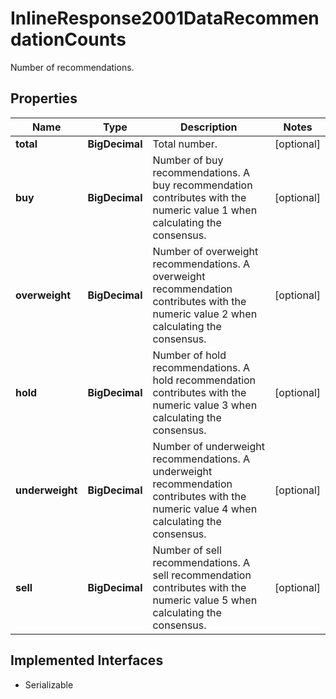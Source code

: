 

# InlineResponse2001DataRecommendationCounts

Number of recommendations.

## Properties

Name | Type | Description | Notes
------------ | ------------- | ------------- | -------------
**total** | **BigDecimal** | Total number. |  [optional]
**buy** | **BigDecimal** | Number of buy recommendations. A buy recommendation contributes with the numeric value 1 when calculating the consensus. |  [optional]
**overweight** | **BigDecimal** | Number of overweight recommendations. A overweight recommendation contributes with the numeric value 2 when calculating the consensus. |  [optional]
**hold** | **BigDecimal** | Number of hold recommendations. A hold recommendation contributes with the numeric value 3 when calculating the consensus. |  [optional]
**underweight** | **BigDecimal** | Number of underweight recommendations. A underweight recommendation contributes with the numeric value 4 when calculating the consensus. |  [optional]
**sell** | **BigDecimal** | Number of sell recommendations. A sell recommendation contributes with the numeric value 5 when calculating the consensus. |  [optional]


## Implemented Interfaces

* Serializable


